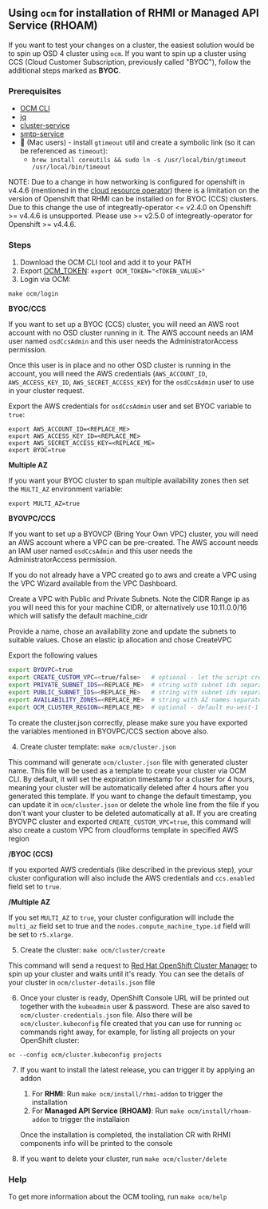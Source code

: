 ## Using `ocm` for installation of RHMI or Managed API Service (RHOAM)

If you want to test your changes on a cluster, the easiest solution would be to spin up OSD 4 cluster using `ocm`. If you want to spin up a cluster using CCS (Cloud Customer Subscription, previously called "BYOC"), follow the additional steps marked as **BYOC**.

### Prerequisites
* [OCM CLI](https://github.com/openshift-online/ocm-cli/releases)
* [jq](https://stedolan.github.io/jq/)
* [cluster-service](https://github.com/integr8ly/cluster-service/releases)
* [smtp-service](https://github.com/integr8ly/smtp-service/releases)
* :apple: (Mac users) - install `gtimeout` util and create a symbolic link (so it can be referenced as `timeout`): 
  * `brew install coreutils && sudo ln -s /usr/local/bin/gtimeout /usr/local/bin/timeout`

NOTE: Due to a change in how networking is configured for openshift in v4.4.6 (mentioned in the [cloud resource operator](https://github.com/integr8ly/cloud-resource-operator#supported-openshift-versions)) there is a limitation on the version of Openshift that RHMI can be installed on for BYOC (CCS) clusters.
Due to this change the use of integreatly-operator <= v2.4.0 on Openshift >= v4.4.6 is unsupported. Please use >= v2.5.0 of integreatly-operator for Openshift >= v4.4.6.

### Steps

1. Download the OCM CLI tool and add it to your PATH
2. Export [OCM_TOKEN](https://github.com/openshift-online/ocm-cli#log-in): `export OCM_TOKEN="<TOKEN_VALUE>"`
3. Login via OCM: 
```
make ocm/login
```

**BYOC/CCS**

If you want to set up a BYOC (CCS) cluster, you will need an AWS root account with no OSD cluster running in it. The AWS account needs an IAM user named `osdCcsAdmin` and this user needs the AdministratorAccess permission.

Once this user is in place and no other OSD cluster is running in the account, you will need the AWS credentials (`AWS_ACCOUNT_ID`, `AWS_ACCESS_KEY_ID`, `AWS_SECRET_ACCESS_KEY`) for the `osdCcsAdmin` user to use in your cluster request.

Export the AWS credentials for `osdCcsAdmin` user and set BYOC variable to `true`:
```
export AWS_ACCOUNT_ID=<REPLACE_ME>
export AWS_ACCESS_KEY_ID=<REPLACE_ME>
export AWS_SECRET_ACCESS_KEY=<REPLACE_ME>
export BYOC=true
```

**Multiple AZ**

If you want your BYOC cluster to span multiple availability zones then set the `MULTI_AZ` environment variable:

```
export MULTI_AZ=true
```

**BYOVPC/CCS**

If you want to set up a BYOVCP (Bring Your Own VPC) cluster, you will need an AWS account where a VPC can be pre-created. The AWS account needs an IAM user named `osdCcsAdmin` and this user needs the AdministratorAccess permission.

If you do not already have a VPC created go to aws and create a VPC using the VPC Wizard available from the VPC Dashboard.

Create a VPC with Public and Private Subnets. Note the CIDR Range ip as you will need this for your machine CIDR, or alternatively use 10.11.0.0/16 which will satisfy the default machine_cidr

Provide a name, chose an availability zone and update the subnets to suitable values. Chose an elastic ip allocation and chose CreateVPC

Export the following values
```bash
export BYOVPC=true
export CREATE_CUSTOM_VPC=<true/false>   # optional - let the script create a custom VPC for you
export PRIVATE_SUBNET_IDS=<REPLACE_ME>  # string with subnet ids separated by comma - not required if CREATE_CUSTOM_VPC=true
export PUBLIC_SUBNET_IDS=<REPLACE_ME>   # string with subnet ids separated by comma - not required if CREATE_CUSTOM_VPC=true
export AVAILABILITY_ZONES=<REPLACE_ME>  # string with AZ names separated by comma - not required if CREATE_CUSTOM_VPC=true
export OCM_CLUSTER_REGION=<REPLACE_ME>  # optional - default eu-west-1
```

To create the cluster.json correctly, please make sure you have exported the variables mentioned in BYOVPC/CCS section above also.

4. Create cluster template: `make ocm/cluster.json`

This command will generate `ocm/cluster.json` file with generated cluster name. This file will be used as a template to create your cluster via OCM CLI.
By default, it will set the expiration timestamp for a cluster for 4 hours, meaning your cluster will be automatically deleted after 4 hours after you generated this template. If you want to change the default timestamp, you can update it in `ocm/cluster.json` or delete the whole line from the file if you don't want your cluster to be deleted automatically at all.
If you are creating BYOVPC cluster and exported `CREATE_CUSTOM_VPC=true`, this command will also create a custom VPC from cloudforms template in specified AWS region

**/BYOC (CCS)**

If you exported AWS credentials (like described in the previous step), your cluster configuration will also include the AWS credentials and `ccs.enabled` field set to `true`.

**/Multiple AZ**

If you set `MULTI_AZ` to `true`, your cluster configuration will include the `multi_az` field set to true and the `nodes.compute_machine_type.id` field will be set to `r5.xlarge`. 

5. Create the cluster: `make ocm/cluster/create`

This command will send a request to [Red Hat OpenShift Cluster Manager](https://cloud.redhat.com/) to spin up your cluster and waits until it's ready. You can see the details of your cluster in `ocm/cluster-details.json` file

6. Once your cluster is ready, OpenShift Console URL will be printed out together with the `kubeadmin` user & password. These are also saved to `ocm/cluster-credentials.json` file. Also there will be `ocm/cluster.kubeconfig` file created that you can use for running `oc` commands right away, for example, for listing all projects on your OpenShift cluster:

```
oc --config ocm/cluster.kubeconfig projects
```

7. If you want to install the latest release, you can trigger it by applying an addon
    1. For **RHMI**: Run `make ocm/install/rhmi-addon` to trigger the installation
    2. For **Managed API Service (RHOAM)**: Run `make ocm/install/rhoam-addon` to trigger the installaion
  
    Once the installation is completed, the installation CR with RHMI components info will be printed to the console

8. If you want to delete your cluster, run `make ocm/cluster/delete`

### Help

To get more information about the OCM tooling, run `make ocm/help`